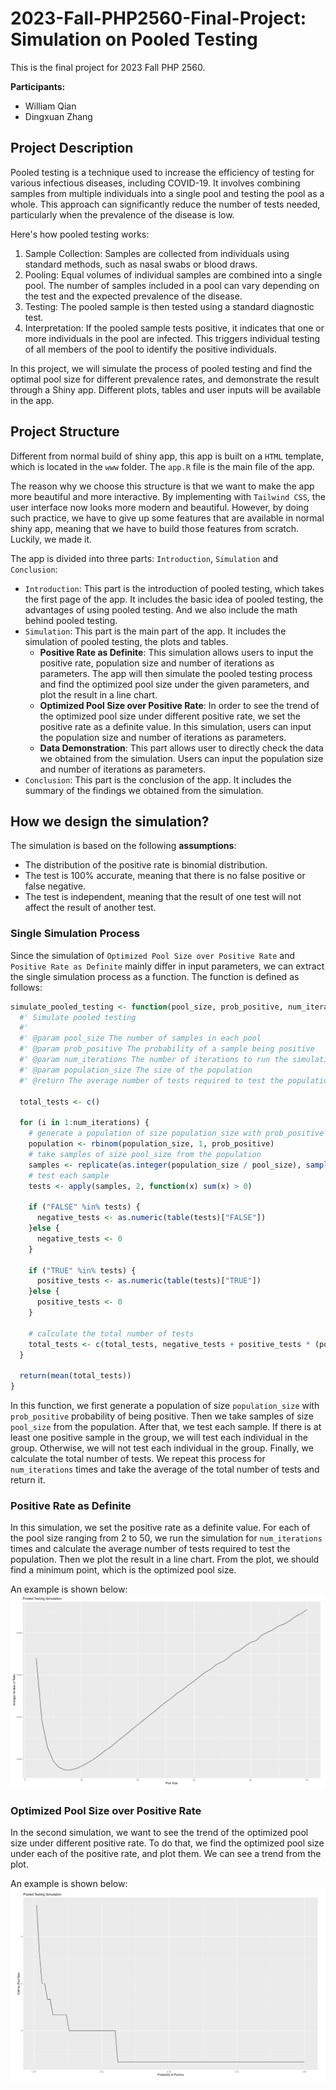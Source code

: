 # 2023-Fall-PHP2560-Final-Project: Simulation on Pooled Testing

This is the final project for 2023 Fall PHP 2560.

**Participants:**
- William Qian
- Dingxuan Zhang

## Project Description
Pooled testing is a technique used to increase the efficiency of testing for various infectious diseases, including COVID-19.
It involves combining samples from multiple individuals into a single pool and testing the pool as a whole. This approach 
can significantly reduce the number of tests needed, particularly when the prevalence of the disease is low.

Here's how pooled testing works:
1. Sample Collection: Samples are collected from individuals using standard methods, such as nasal swabs or blood draws.
2. Pooling: Equal volumes of individual samples are combined into a single pool. The number of samples included in a pool can vary depending on the test and the expected prevalence of the disease.
3. Testing: The pooled sample is then tested using a standard diagnostic test.
4. Interpretation: If the pooled sample tests positive, it indicates that one or more individuals in the pool are infected. This triggers individual testing of all members of the pool to identify the positive individuals.

In this project, we will simulate the process of pooled testing and find the optimal pool size for different prevalence rates, 
and demonstrate the result through a Shiny app. Different plots, tables and user inputs will be available in the app.

## Project Structure
Different from normal build of shiny app, this app is built on a `HTML` template, which is located in the `www` folder. 
The `app.R` file is the main file of the app. 

The reason why we choose this structure is that we want to make the app more beautiful and more interactive. By implementing with
`Tailwind CSS`, the user interface now looks more modern and beautiful. However, by doing such practice, we have to give up some
features that are available in normal shiny app, meaning that we have to build those features from scratch. Luckily, we made it.

The app is divided into three parts: `Introduction`, `Simulation` and `Conclusion`:
- `Introduction`: This part is the introduction of pooled testing, which takes the first page of the app. It includes 
the basic idea of pooled testing, the advantages of using pooled testing. And we also include the math behind pooled testing.
- `Simulation`: This part is the main part of the app. It includes the simulation of pooled testing, the plots and tables.
  - **Positive Rate as Definite**: This simulation allows users to input the positive rate, population size 
  and number of iterations as parameters. The app will then simulate the pooled testing process and find the optimized pool size under the given parameters,
  and plot the result in a line chart.
  - **Optimized Pool Size over Positive Rate**: In order to see the trend of the optimized pool size under different positive rate, we
    set the positive rate as a definite value. In this simulation, users can input the population size and number of iterations as parameters.
  - **Data Demonstration**: This part allows user to directly check the data we obtained from the simulation. Users can 
  input the population size and number of iterations as parameters.
- `Conclusion`: This part is the conclusion of the app. It includes the summary of the findings we obtained from the simulation.

## How we design the simulation?
The simulation is based on the following **assumptions**:
- The distribution of the positive rate is binomial distribution.
- The test is 100% accurate, meaning that there is no false positive or false negative.
- The test is independent, meaning that the result of one test will not affect the result of another test.

### Single Simulation Process
Since the simulation of `Optimized Pool Size over Positive Rate` and `Positive Rate as Definite` mainly differ in input parameters, we can 
extract the single simulation process as a function. The function is defined as follows:
```r
simulate_pooled_testing <- function(pool_size, prob_positive, num_iterations, population_size) {
  #' Simulate pooled testing
  #'
  #' @param pool_size The number of samples in each pool
  #' @param prob_positive The probability of a sample being positive
  #' @param num_iterations The number of iterations to run the simulation
  #' @param population_size The size of the population
  #' @return The average number of tests required to test the population

  total_tests <- c()

  for (i in 1:num_iterations) {
    # generate a population of size population_size with prob_positive probability of being positive
    population <- rbinom(population_size, 1, prob_positive)
    # take samples of size pool_size from the population
    samples <- replicate(as.integer(population_size / pool_size), sample(population, pool_size, replace = TRUE))
    # test each sample
    tests <- apply(samples, 2, function(x) sum(x) > 0)

    if ("FALSE" %in% tests) {
      negative_tests <- as.numeric(table(tests)["FALSE"])
    }else {
      negative_tests <- 0
    }

    if ("TRUE" %in% tests) {
      positive_tests <- as.numeric(table(tests)["TRUE"])
    }else {
      positive_tests <- 0
    }
    
    # calculate the total number of tests
    total_tests <- c(total_tests, negative_tests + positive_tests * (pool_size + 1))
  }

  return(mean(total_tests))
}
```
In this function, we first generate a population of size `population_size` with `prob_positive` probability of being positive.
Then we take samples of size `pool_size` from the population. After that, we test each sample. If there is at least one positive sample in the group,
we will test each individual in the group. Otherwise, we will not test each individual in the group. Finally, we calculate the total number of tests. We 
repeat this process for `num_iterations` times and take the average of the total number of tests and return it.

### Positive Rate as Definite
In this simulation, we set the positive rate as a definite value. For each of the pool size ranging from 2 to 50, we run the simulation for `num_iterations` times and
calculate the average number of tests required to test the population. Then we plot the result in a line chart. From the plot, we should find a minimum point, which is the optimized pool size.

An example is shown below:
![example 1](resources/example1.png)

### Optimized Pool Size over Positive Rate
In the second simulation, we want to see the trend of the optimized pool size under different positive rate. 
To do that, we find the optimized pool size under each of the positive rate, and plot them. We can see a trend from the plot.

An example is shown below:
![example 2](resources/example2.png)





